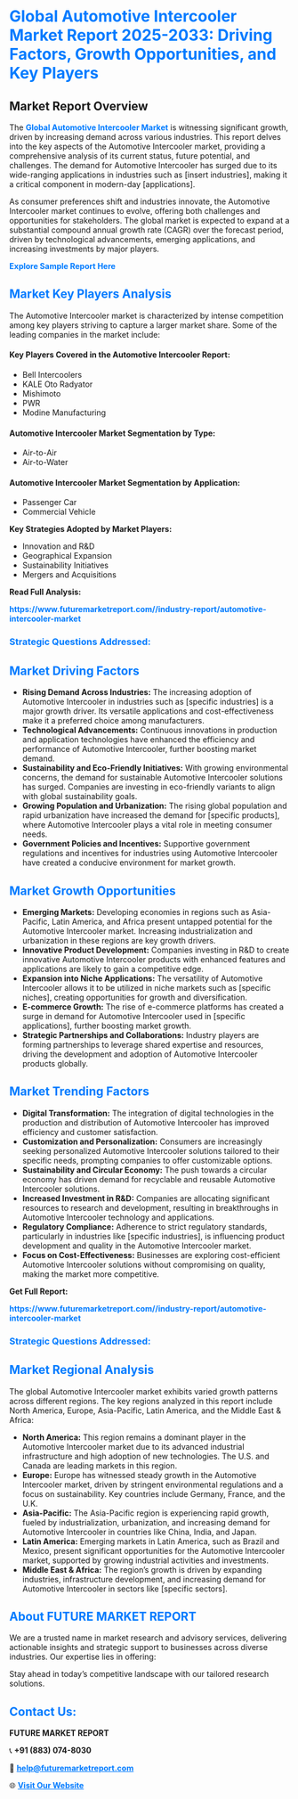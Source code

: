 <h1 style="color: #007BFF;">Global Automotive Intercooler Market Report 2025-2033: Driving Factors, Growth Opportunities, and Key Players</h1>

<section id="overview">
<h2>Market Report Overview</h2>
<p>The <a href="https://www.futuremarketreport.com//industry-report/automotive-intercooler-market" style="color: #007BFF; text-decoration: none;"><strong>Global Automotive Intercooler Market</strong></a> is witnessing significant growth, driven by increasing demand across various industries. This report delves into the key aspects of the Automotive Intercooler market, providing a comprehensive analysis of its current status, future potential, and challenges. The demand for Automotive Intercooler has surged due to its wide-ranging applications in industries such as [insert industries], making it a critical component in modern-day [applications].</p>
<p>As consumer preferences shift and industries innovate, the Automotive Intercooler market continues to evolve, offering both challenges and opportunities for stakeholders. The global market is expected to expand at a substantial compound annual growth rate (CAGR) over the forecast period, driven by technological advancements, emerging applications, and increasing investments by major players.</p>
</section>

<section id="overview">
<p><a href="https://www.futuremarketreport.com//request-sample/reportId=48282" style="color: #007BFF; text-decoration: none;"><strong>Explore Sample Report Here</strong></a></p>
</section>

<section id="key-players">
<h2 style="color: #007BFF;">Market Key Players Analysis</h2>
<p>The Automotive Intercooler market is characterized by intense competition among key players striving to capture a larger market share. Some of the leading companies in the market include:</p>
<h4>Key Players Covered in the Automotive Intercooler Report:</h4>
<ul><li>Bell Intercoolers</li><li>KALE Oto Radyator</li><li>Mishimoto</li><li>PWR</li><li>Modine Manufacturing</li></ul>
<h4>Automotive Intercooler Market Segmentation by Type:</h4>
<ul><li>Air-to-Air</li><li>Air-to-Water</li></ul>

<h4>Automotive Intercooler Market Segmentation by Application:</h4>
<ul><li>Passenger Car</li><li>Commercial Vehicle</li></ul>
<p><strong>Key Strategies Adopted by Market Players:</strong></p>
<ul>
<li>Innovation and R&D</li>
<li>Geographical Expansion</li>
<li>Sustainability Initiatives</li>
<li>Mergers and Acquisitions</li>
</ul>
</section>

<section>
<p><strong>Read Full Analysis: </strong></p><a href="https://www.futuremarketreport.com//industry-report/automotive-intercooler-market" style="color: #007BFF; text-decoration: none;"><strong>https://www.futuremarketreport.com//industry-report/automotive-intercooler-market</strong></a>
<h3 style="color: #007BFF;">Strategic Questions Addressed:</h3>
</section>

<section id="driving-factors">
<h2 style="color: #007BFF;">Market Driving Factors</h2>
<ul>
<li><strong>Rising Demand Across Industries:</strong> The increasing adoption of Automotive Intercooler in industries such as [specific industries] is a major growth driver. Its versatile applications and cost-effectiveness make it a preferred choice among manufacturers.</li>
<li><strong>Technological Advancements:</strong> Continuous innovations in production and application technologies have enhanced the efficiency and performance of Automotive Intercooler, further boosting market demand.</li>
<li><strong>Sustainability and Eco-Friendly Initiatives:</strong> With growing environmental concerns, the demand for sustainable Automotive Intercooler solutions has surged. Companies are investing in eco-friendly variants to align with global sustainability goals.</li>
<li><strong>Growing Population and Urbanization:</strong> The rising global population and rapid urbanization have increased the demand for [specific products], where Automotive Intercooler plays a vital role in meeting consumer needs.</li>
<li><strong>Government Policies and Incentives:</strong> Supportive government regulations and incentives for industries using Automotive Intercooler have created a conducive environment for market growth.</li>
</ul>
</section>

<section id="growth-opportunities">
<h2 style="color: #007BFF;">Market Growth Opportunities</h2>
<ul>
<li><strong>Emerging Markets:</strong> Developing economies in regions such as Asia-Pacific, Latin America, and Africa present untapped potential for the Automotive Intercooler market. Increasing industrialization and urbanization in these regions are key growth drivers.</li>
<li><strong>Innovative Product Development:</strong> Companies investing in R&D to create innovative Automotive Intercooler products with enhanced features and applications are likely to gain a competitive edge.</li>
<li><strong>Expansion into Niche Applications:</strong> The versatility of Automotive Intercooler allows it to be utilized in niche markets such as [specific niches], creating opportunities for growth and diversification.</li>
<li><strong>E-commerce Growth:</strong> The rise of e-commerce platforms has created a surge in demand for Automotive Intercooler used in [specific applications], further boosting market growth.</li>
<li><strong>Strategic Partnerships and Collaborations:</strong> Industry players are forming partnerships to leverage shared expertise and resources, driving the development and adoption of Automotive Intercooler products globally.</li>
</ul>
</section>

<section id="trending-factors">
<h2 style="color: #007BFF;">Market Trending Factors</h2>
<ul>
<li><strong>Digital Transformation:</strong> The integration of digital technologies in the production and distribution of Automotive Intercooler has improved efficiency and customer satisfaction.</li>
<li><strong>Customization and Personalization:</strong> Consumers are increasingly seeking personalized Automotive Intercooler solutions tailored to their specific needs, prompting companies to offer customizable options.</li>
<li><strong>Sustainability and Circular Economy:</strong> The push towards a circular economy has driven demand for recyclable and reusable Automotive Intercooler solutions.</li>
<li><strong>Increased Investment in R&D:</strong> Companies are allocating significant resources to research and development, resulting in breakthroughs in Automotive Intercooler technology and applications.</li>
<li><strong>Regulatory Compliance:</strong> Adherence to strict regulatory standards, particularly in industries like [specific industries], is influencing product development and quality in the Automotive Intercooler market.</li>
<li><strong>Focus on Cost-Effectiveness:</strong> Businesses are exploring cost-efficient Automotive Intercooler solutions without compromising on quality, making the market more competitive.</li>
</ul>
</section>

<section>
<p><strong>Get Full Report: </strong></p><a href="https://www.futuremarketreport.com//industry-report/automotive-intercooler-market" style="color: #007BFF; text-decoration: none;"><strong>https://www.futuremarketreport.com//industry-report/automotive-intercooler-market</strong></a>
<h3 style="color: #007BFF;">Strategic Questions Addressed:</h3>
</section>


<section id="regional-analysis">
<h2 style="color: #007BFF;">Market Regional Analysis</h2>
<p>The global Automotive Intercooler market exhibits varied growth patterns across different regions. The key regions analyzed in this report include North America, Europe, Asia-Pacific, Latin America, and the Middle East & Africa:</p>
<ul>
<li><strong>North America:</strong> This region remains a dominant player in the Automotive Intercooler market due to its advanced industrial infrastructure and high adoption of new technologies. The U.S. and Canada are leading markets in this region.</li>
<li><strong>Europe:</strong> Europe has witnessed steady growth in the Automotive Intercooler market, driven by stringent environmental regulations and a focus on sustainability. Key countries include Germany, France, and the U.K.</li>
<li><strong>Asia-Pacific:</strong> The Asia-Pacific region is experiencing rapid growth, fueled by industrialization, urbanization, and increasing demand for Automotive Intercooler in countries like China, India, and Japan.</li>
<li><strong>Latin America:</strong> Emerging markets in Latin America, such as Brazil and Mexico, present significant opportunities for the Automotive Intercooler market, supported by growing industrial activities and investments.</li>
<li><strong>Middle East & Africa:</strong> The region’s growth is driven by expanding industries, infrastructure development, and increasing demand for Automotive Intercooler in sectors like [specific sectors].</li>
</ul>
</section>

<footer>
<h2 style="color: #007BFF;">About FUTURE MARKET REPORT</h2>
<p>We are a trusted name in market research and advisory services, delivering actionable insights and strategic support to businesses across diverse industries. Our expertise lies in offering:</p>

<p>Stay ahead in today’s competitive landscape with our tailored research solutions.</p>

<h2 style="color: #007BFF;">Contact Us:</h2>
<p><strong>FUTURE MARKET REPORT</strong></p>
<p>📞 <strong>+91 (883) 074-8030</strong></p>
<p>📧 <strong><a href="mailto:help@futuremarketreport.com" style="color: #007BFF;">help@futuremarketreport.com</a></strong></p>
<p>🌐 <strong><a href="https://www.futuremarketreport.com/" style="color: #007BFF;">Visit Our Website</a></strong></p>
</footer>